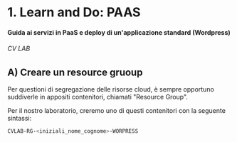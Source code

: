 # 1. Learn and Do: PAAS
#### Guida ai servizi in PaaS e deploy di un'applicazione standard (Wordpress) 
###### CV LAB


## A) Creare un resource gruoup
Per questioni di segregazione delle risorse cloud, è sempre opportuno suddiverle in appositi contenitori, chiamati "Resource Group".

Per il nostro laboratorio, creremo uno di questi contenitori con la seguente sintassi:

```bash
CVLAB-RG-<iniziali_nome_cognome>-WORPRESS
```
